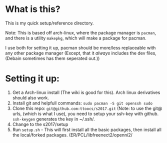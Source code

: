 # What is this?

This is my quick setup/reference directory.

Note: This is based off arch-linux, where the package manager is `pacman`, and there is a utility `makepkg`, which will make a package for pacman.

I use both for setting it up, pacman should be more/less replaceable with any other package manager (Except, that it *always* includes the dev files, (Debain sometimes has them seperated out.))


# Setting it up:

1. Get a Arch-linux install (The wiki is good for this). Arch linux derivatives should also work.
2. Install git and helpfull commands: `sudo pacman -S git openssh sudo`
3. Clone this repo: `git@github.com:ttoocs/s2017.git` (Note: to use the git@ urls, (which is what I use), you need to setup your ssh-key with github. `ssh-keygen` generates the key in ~/.ssh/.
4. Change to the s2017/setup
6. Run `setup.sh` - This will first install all the basic packages, then install all the local/forked packages. (ER/PCL/libfreenect2/openni2/

